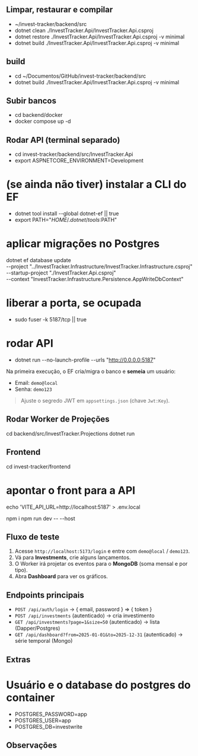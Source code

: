 ## Limpar, restaurar e compilar
- ~/invest-tracker/backend/src
- dotnet clean  ./InvestTracker.Api/InvestTracker.Api.csproj
- dotnet restore ./InvestTracker.Api/InvestTracker.Api.csproj -v minimal
- dotnet build   ./InvestTracker.Api/InvestTracker.Api.csproj -v minimal

## build
- cd ~/Documentos/GitHub/invest-tracker/backend/src
- dotnet build ./InvestTracker.Api/InvestTracker.Api.csproj -v minimal

## Subir bancos
- cd backend/docker
- docker compose up -d

## Rodar API (terminal separado)
- cd invest-tracker/backend/src/InvestTracker.Api
- export ASPNETCORE_ENVIRONMENT=Development

# (se ainda não tiver) instalar a CLI do EF
- dotnet tool install --global dotnet-ef || true
- export PATH="$HOME/.dotnet/tools:$PATH"

# aplicar migrações no Postgres
dotnet ef database update \
  --project "../InvestTracker.Infrastructure/InvestTracker.Infrastructure.csproj" \
  --startup-project "./InvestTracker.Api.csproj" \
  --context "InvestTracker.Infrastructure.Persistence.AppWriteDbContext"

# liberar a porta, se ocupada
- sudo fuser -k 5187/tcp || true

# rodar API
- dotnet run --no-launch-profile --urls "http://0.0.0.0:5187"


Na primeira execução, o EF cria/migra o banco e **semeia** um usuário:
- Email: `demo@local`
- Senha: `demo123`

> Ajuste o segredo JWT em `appsettings.json` (chave `Jwt:Key`).

## Rodar Worker de Projeções

cd backend/src/InvestTracker.Projections
dotnet run

## Frontend
cd invest-tracker/frontend

# apontar o front para a API
echo 'VITE_API_URL=http://localhost:5187' > .env.local

npm i
npm run dev -- --host


## Fluxo de teste
1. Acesse `http://localhost:5173/login` e entre com `demo@local` / `demo123`.
2. Vá para **Investments**, crie alguns lançamentos.
3. O Worker irá projetar os eventos para o **MongoDB** (soma mensal e por tipo).
4. Abra **Dashboard** para ver os gráficos.

## Endpoints principais
- `POST /api/auth/login` → { email, password } ⇒ { token }
- `POST /api/investments` (autenticado) → cria investimento
- `GET /api/investments?page=1&size=50` (autenticado) → lista (Dapper/Postgres)
- `GET /api/dashboard?from=2025-01-01&to=2025-12-31` (autenticado) → série temporal (Mongo)

## Extras
# Usuário e o database do postgres do container
- POSTGRES_PASSWORD=app
- POSTGRES_USER=app
- POSTGRES_DB=investwrite

## Observações
